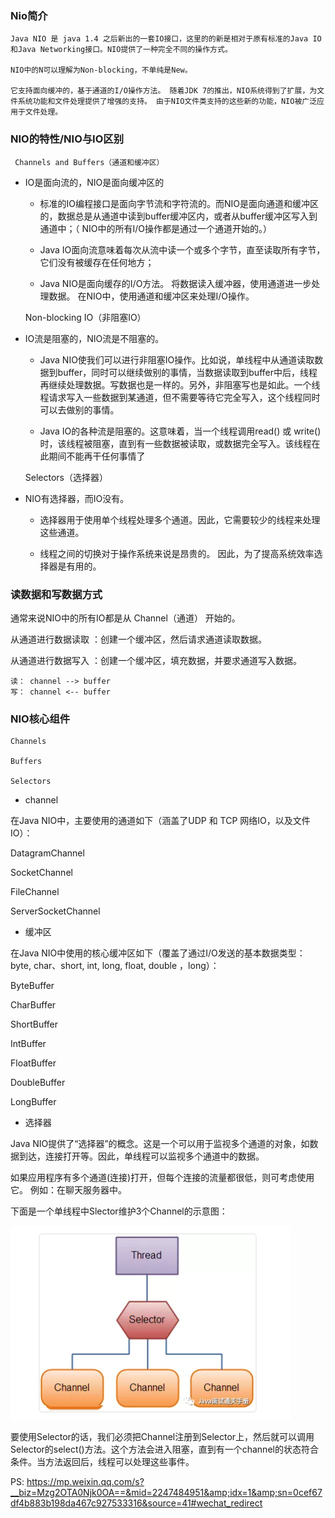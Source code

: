### Nio简介

    Java NIO 是 java 1.4 之后新出的一套IO接口，这里的的新是相对于原有标准的Java IO和Java Networking接口。NIO提供了一种完全不同的操作方式。
    
    NIO中的N可以理解为Non-blocking，不单纯是New。
    
    它支持面向缓冲的，基于通道的I/O操作方法。 随着JDK 7的推出，NIO系统得到了扩展，为文件系统功能和文件处理提供了增强的支持。 由于NIO文件类支持的这些新的功能，NIO被广泛应用于文件处理。

### NIO的特性/NIO与IO区别

     Channels and Buffers（通道和缓冲区）

- IO是面向流的，NIO是面向缓冲区的

    - 标准的IO编程接口是面向字节流和字符流的。而NIO是面向通道和缓冲区的，数据总是从通道中读到buffer缓冲区内，或者从buffer缓冲区写入到通道中；（ NIO中的所有I/O操作都是通过一个通道开始的。）

    - Java IO面向流意味着每次从流中读一个或多个字节，直至读取所有字节，它们没有被缓存在任何地方；

    - Java NIO是面向缓存的I/O方法。 将数据读入缓冲器，使用通道进一步处理数据。 在NIO中，使用通道和缓冲区来处理I/O操作。


    Non-blocking IO（非阻塞IO）


- IO流是阻塞的，NIO流是不阻塞的。

    - Java NIO使我们可以进行非阻塞IO操作。比如说，单线程中从通道读取数据到buffer，同时可以继续做别的事情，当数据读取到buffer中后，线程再继续处理数据。写数据也是一样的。另外，非阻塞写也是如此。一个线程请求写入一些数据到某通道，但不需要等待它完全写入，这个线程同时可以去做别的事情。

    - Java IO的各种流是阻塞的。这意味着，当一个线程调用read() 或 write()时，该线程被阻塞，直到有一些数据被读取，或数据完全写入。该线程在此期间不能再干任何事情了


     Selectors（选择器）

- NIO有选择器，而IO没有。

    - 选择器用于使用单个线程处理多个通道。因此，它需要较少的线程来处理这些通道。

    - 线程之间的切换对于操作系统来说是昂贵的。 因此，为了提高系统效率选择器是有用的。

### 读数据和写数据方式

通常来说NIO中的所有IO都是从 Channel（通道） 开始的。

从通道进行数据读取 ：创建一个缓冲区，然后请求通道读取数据。

从通道进行数据写入 ：创建一个缓冲区，填充数据，并要求通道写入数据。

    读： channel --> buffer
    写： channel <-- buffer

### NIO核心组件

    Channels
    
    Buffers
    
    Selectors
    
- channel

在Java NIO中，主要使用的通道如下（涵盖了UDP 和 TCP 网络IO，以及文件IO）：

DatagramChannel

SocketChannel

FileChannel

ServerSocketChannel

- 缓冲区

在Java NIO中使用的核心缓冲区如下（覆盖了通过I/O发送的基本数据类型：byte, char、short, int, long, float, double ，long）：

ByteBuffer

CharBuffer

ShortBuffer

IntBuffer

FloatBuffer

DoubleBuffer

LongBuffer

- 选择器

Java NIO提供了“选择器”的概念。这是一个可以用于监视多个通道的对象，如数据到达，连接打开等。因此，单线程可以监视多个通道中的数据。

如果应用程序有多个通道(连接)打开，但每个连接的流量都很低，则可考虑使用它。 例如：在聊天服务器中。

下面是一个单线程中Slector维护3个Channel的示意图：

![](static/single-selector.png)

要使用Selector的话，我们必须把Channel注册到Selector上，然后就可以调用Selector的select()方法。这个方法会进入阻塞，直到有一个channel的状态符合条件。当方法返回后，线程可以处理这些事件。


PS: https://mp.weixin.qq.com/s?__biz=Mzg2OTA0Njk0OA==&mid=2247484951&amp;idx=1&amp;sn=0cef67df4b883b198da467c927533316&source=41#wechat_redirect





